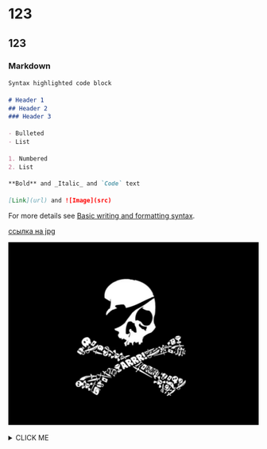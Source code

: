 # 123

## 123

### Markdown

```markdown
Syntax highlighted code block

# Header 1
## Header 2
### Header 3

- Bulleted
- List

1. Numbered
2. List

**Bold** and _Italic_ and `Code` text

[Link](url) and ![Image](src)
```

For more details see [Basic writing and formatting syntax](https://docs.github.com/en/github/writing-on-github/getting-started-with-writing-and-formatting-on-github/basic-writing-and-formatting-syntax).


[ссылка на jpg](https://github.com/chertoGUN/yas0subibu/blob/main/PW1b3BycPzQ.jpg)


![](https://github.com/chertoGUN/yas0subibu/blob/main/PW1b3BycPzQ.jpg)



<details><summary>CLICK ME</summary>
<p>

#### We can hide anything, even code!

    ```python3
      print("biba!")
    ```

</p>
</details>
